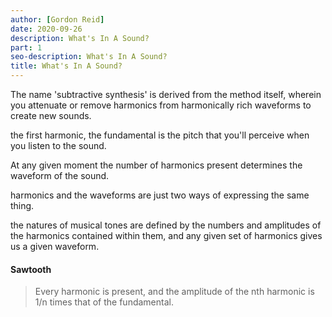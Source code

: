 ```yaml
---
author: [Gordon Reid]
date: 2020-09-26
description: What's In A Sound?
part: 1
seo-description: What's In A Sound?
title: What's In A Sound?
---
```


The name 'subtractive synthesis' is derived from the method itself, wherein you attenuate or remove harmonics from harmonically rich waveforms to create new sounds.

the first harmonic, the fundamental is the pitch that you'll perceive when you listen to the sound.

At any given moment the number of harmonics present determines the waveform of the sound.

harmonics and the waveforms are just two ways of expressing the same thing.

the natures of musical tones are defined by the numbers and amplitudes of the harmonics contained within them, and any given set of harmonics gives us a given waveform.

#### Sawtooth

> Every harmonic is present, and the amplitude of the nth harmonic is 1/n times that of the fundamental.

